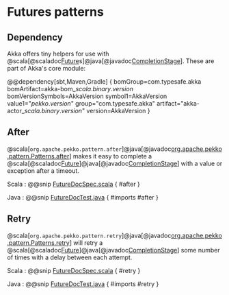 # Futures patterns

## Dependency

Akka offers tiny helpers for use with @scala[@scaladoc[Future](scala.concurrent.Future)s]@java[@javadoc[CompletionStage](java.util.concurrent.CompletionStage)]. These are part of Akka's core module:

@@dependency[sbt,Maven,Gradle] {
  bomGroup=com.typesafe.akka bomArtifact=akka-bom_$scala.binary.version$ bomVersionSymbols=AkkaVersion
  symbol1=AkkaVersion
  value1="$pekko.version$"
  group="com.typesafe.akka"
  artifact="akka-actor_$scala.binary.version$"
  version=AkkaVersion
}

## After

@scala[`org.apache.pekko.pattern.after`]@java[@javadoc[org.apache.pekko.pattern.Patterns.after](pekko.pattern.Patterns#after)] makes it easy to complete a @scala[@scaladoc[Future](pekko.concurrent.Future)]@java[@javadoc[CompletionStage](java.util.concurrent.CompletionStage)] with a value or exception after a timeout.

Scala
:  @@snip [FutureDocSpec.scala](/docs/src/test/scala/docs/future/FutureDocSpec.scala) { #after }

Java
:   @@snip [FutureDocTest.java](/docs/src/test/java/jdocs/future/FutureDocTest.java) { #imports #after }

## Retry

@scala[`org.apache.pekko.pattern.retry`]@java[@javadoc[org.apache.pekko.pattern.Patterns.retry](pekko.pattern.Patterns#retry)] will retry a @scala[@scaladoc[Future](scala.concurrent.Future)]@java[@javadoc[CompletionStage](java.util.concurrent.CompletionStage)] some number of times with a delay between each attempt.

Scala
:   @@snip [FutureDocSpec.scala](/docs/src/test/scala/docs/future/FutureDocSpec.scala) { #retry }

Java
:   @@snip [FutureDocTest.java](/docs/src/test/java/jdocs/future/FutureDocTest.java) { #imports #retry }
